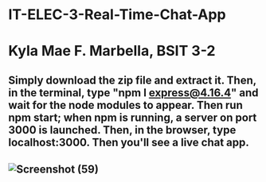 # IT-ELEC-3-Real-Time-Chat-App
# Kyla Mae F. Marbella, BSIT 3-2
## Simply download the zip file and extract it. Then, in the terminal, type "npm I express@4.16.4" and wait for the node modules to appear. Then run npm start; when npm is running, a server on port 3000 is launched. Then, in the browser, type localhost:3000. Then you'll see a live chat app.
## ![Screenshot (59)](https://user-images.githubusercontent.com/91838633/209461256-df3b5603-f261-42ae-b322-fe64ff00139b.png)

